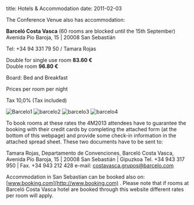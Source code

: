 title: Hotels & Accommodation
date: 2011-02-03  

The Conference Venue also has accommodation:

**Barceló Costa Vasca** (60 rooms are blocked until the 15th September)  
Avenida Pio Baroja, 15 | 20008 San Sebastián

Tel: +34 94 331 79 50 / Tamara Rojas

Double for single use room **83.60 €**	
Double room **96.80 €**

Board: Bed and Breakfast

Prices per room per night

Tax 10,0% (Tax included)

![Barcelo1](/4m-association/images/barcelo1.jpg)   ![barcelo2](/4m-association/images/barcelo2.jpg)   ![barcelo3](/sites/www.4m-association.org/files/barcelo3.jpg)   ![barcelo4](/sites/www.4m-association.org/files/barcelo4.jpg)

To book rooms at these rates the 4M2013 attendees have to guarantee the booking with their credit cards by completing the attached form (at the bottom of this webpage) and provide some check-in information in the attached spread sheet. These two documents have to be sent to:  

Tamara Rojas, 
Departamento de Convenciones, 
Barceló Costa Vasca, 
Avenida Pío Baroja, 15 | 20008 San Sebastián | Gipuzkoa
Tel. +34 943 317 950 | Fax. +34 943 212 428
e-mail: [costavasca.grupos@barcelo.com](mailto:costavasca.grupos@barcelo.com)

Accommodation in San Sebastian can be booked also on: [www.booking.com](http://www.booking.com) . Please note that if rooms at  Barceló Costa Vasca hotel are booked through this website different rates per room will apply.
 


 